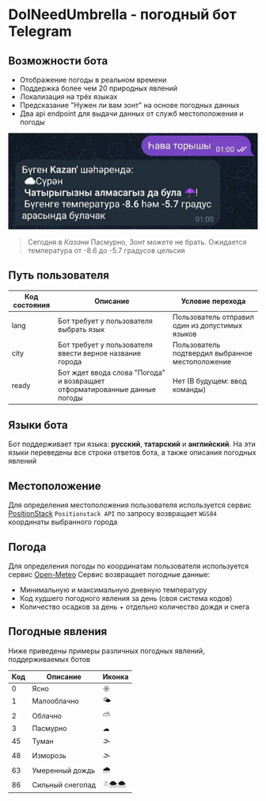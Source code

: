 # DoINeedUmbrella - погодный бот Telegram

## Возможности бота
- Отображение погоды в реальном времени
- Поддержка более чем 20 природных явлений
- Локализация на трёх языках
- Предсказание "Нужен ли вам зонт" на основе погодных данных
- Два api endpoint для выдачи данных от служб местоположения и погоды

![Стандартный ответ на запрос "Погода"](example_tt.jpg)
> Сегодня в *Казани* Пасмурно, Зонт можете не брать. Ожидается температура от -8.6 до -5.7 градусов цельсия

## Путь пользователя

| Код состояния | Описание                                                                   | Условие перехода                                 |
| ------------- | -------------------------------------------------------------------------- | ------------------------------------------------ | 
| lang          | Бот требует у пользователя выбрать язык                                    | Пользователь отправил один из допустимых языков  |  
| city          | Бот требует у  пользователя ввести верное название города                  | Пользователь подтвердил выбранное местоположение |  
| ready         | Бот ждет ввода слова "Погода" и возвращает отформатированные данные погоды | Нет (В будущем: ввод команды)                    |   

## Языки бота
Бот поддерживает три языка: **русский**, **татарский** и **английский**. 
На эти языки переведены все строки ответов бота, а также описания погодных явлений

## Местоположение
Для определения местоположения пользователя используется сервис [PositionStack](https://positionstack.com)
`Positionstack API` по запросу возвращает `WGS84` координаты выбранного города

## Погода
Для определения погоды по координатам пользователя используется сервис [Open-Meteo](https://open-meteo.com/en)
Сервис возвращает погодные данные:
- Минимальную и максимальную дневную температуру
- Код худшего погодного явления за день (своя система кодов)
- Количество осадков за день + отдельно количество дождя и снега



## Погодные явления
Ниже приведены примеры различных погодных явлений, поддерживаемых ботов

| Код | Описание         | Иконка |
| --- | ---------------- | ------ |
| 0   | Ясно             | ☼      |
| 1   | Малооблачно      | 🌤      |
| 2   | Облачно          | ⛅     |
| 3   | Пасмурно         | ☁      |
| 45  | Туман            | 🌫      |
| 48  | Изморозь         | 🌫      |
| 63  | Умеренный дождь  | 🌧      |
| 86  | Сильный снегопад | ☃🌨🌨    | 
